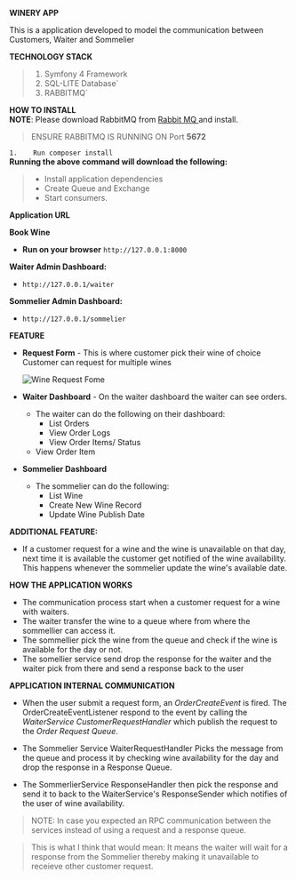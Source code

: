 **WINERY APP**

This is a application developed to model the communication between Customers, Waiter and Sommelier

**TECHNOLOGY STACK**

>1.  Symfony 4 Framework <br/>
>2.  SQL-LITE Database` <br/>
>3. RABBITMQ`<br/>



**HOW TO INSTALL** <br/>
**NOTE**: Please download RabbitMQ from [Rabbit MQ ](https://www.rabbitmq.com/download.html) and install.

>ENSURE RABBITMQ IS RUNNING ON Port **5672** <br/>

``1.    Run composer install``  <br/>
**Running the above command will download the following:<br/>**
>- Install application dependencies<br/>
>-   Create Queue and Exchange<br/>
>-   Start consumers.


**Application URL**

**Book Wine**
-   **Run on your browser** `http://127.0.0.1:8000`

**Waiter Admin Dashboard:**
-   `http://127.0.0.1/waiter`
 
**Sommelier Admin Dashboard:**
-   `http://127.0.0.1/sommelier`

    
**FEATURE**

- **Request Form** - This is where customer pick their wine of choice
    Customer can request for multiple wines
    
    ![Wine Request Fome](https://doc-14-b4-docs.googleusercontent.com/docs/securesc/2vcipqvrreusg54jhe6jlm78akbvpm4k/59luqaecs2ji8nt8q504eq3qaqev9jsa/1551124800000/15860053536152095633/15860053536152095633/1JaYXxEMk_hJD44-wHAQqEvPPwjvyZtd5)
    
- **Waiter Dashboard** - On the  waiter dashboard the waiter can see orders.
    - The waiter can do the following on their dashboard:
        -   List Orders
        -   View Order Logs
        -   View Order Items/ Status
  - View Order Item 
- **Sommelier Dashboard**
  - The sommelier can do the following:
    -   List Wine
    -   Create New Wine Record
    -   Update Wine Publish Date

**ADDITIONAL FEATURE:**
-   If a customer request for a wine and the wine is unavailable on that day, next time it is available the customer get notified of the wine availability.
 This happens whenever the sommelier update the wine's available date.
            
       
      
**HOW THE APPLICATION WORKS**

-  The communication process start when a customer request for a wine with waiters.<br/>
-  The waiter transfer the wine to a queue where from where the sommellier can access it.
-  The sommellier pick the wine from the queue and check if the wine is available for the day or not.
-  The somellier service send drop the response for the waiter and the waiter pick from there 
  and send a response back to the user
  
**APPLICATION INTERNAL COMMUNICATION**

- When the user submit a request form, an *OrderCreateEvent* is fired. The OrderCreateEventListener respond to the event by calling the *WaiterService CustomerRequestHandler* 
which publish the request to the *Order Request Queue*.

- The Sommelier Service WaiterRequestHandler Picks the message from the queue and process it by checking wine availability for the day and drop the response in a Response Queue.

 - The SommerlierService ResponseHandler then pick the response and send it to back to the WaiterService's ResponseSender which notifies of the user of wine availability.


>NOTE: In case you expected an RPC communication between the services instead of using a request and a response queue.

>This is what I think that would mean: It means the waiter will wait for a response from the Sommelier thereby making it unavailable to receieve other customer request.


